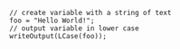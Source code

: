 ```luceescript+trycf
  // create variable with a string of text
  foo = "Hello World!";
  // output variable in lower case
  writeOutput(LCase(foo));
```
